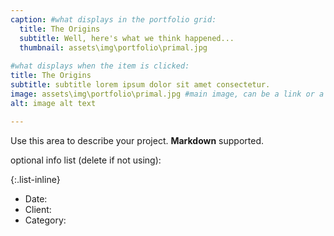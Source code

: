 ```yaml
---
caption: #what displays in the portfolio grid:
  title: The Origins
  subtitle: Well, here's what we think happened...
  thumbnail: assets\img\portfolio\primal.jpg
  
#what displays when the item is clicked:
title: The Origins
subtitle: subtitle lorem ipsum dolor sit amet consectetur.
image: assets\img\portfolio\primal.jpg #main image, can be a link or a file in assets/img/portfolio
alt: image alt text

---
```

Use this area to describe your project. **Markdown** supported.

optional info list (delete if not using):

{:.list-inline} 
- Date: 
- Client: 
- Category: 

